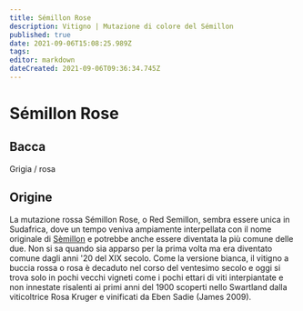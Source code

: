 ```yaml
---
title: Sémillon Rose
description: Vitigno | Mutazione di colore del Sémillon
published: true
date: 2021-09-06T15:08:25.989Z
tags: 
editor: markdown
dateCreated: 2021-09-06T09:36:34.745Z
---
```


# Sémillon Rose

## Bacca
Grigia / rosa

## Origine

La mutazione rossa Sémillon Rose, o Red Semillon, sembra essere unica in Sudafrica, dove un tempo veniva ampiamente interpellata con il nome originale di [Sèmillon](/vitigni/Francia/semillon) e potrebbe anche essere diventata la più comune delle due. Non si sa quando sia apparso per la prima volta ma era diventato comune dagli anni '20 del XIX secolo. Come la versione bianca, il vitigno a buccia rossa o rosa è decaduto nel corso del ventesimo secolo e oggi si trova solo in pochi vecchi vigneti come i pochi ettari di viti interpiantate e non innestate risalenti ai primi anni del 1900 scoperti nello Swartland dalla viticoltrice Rosa Kruger e vinificati da Eben Sadie (James 2009).

